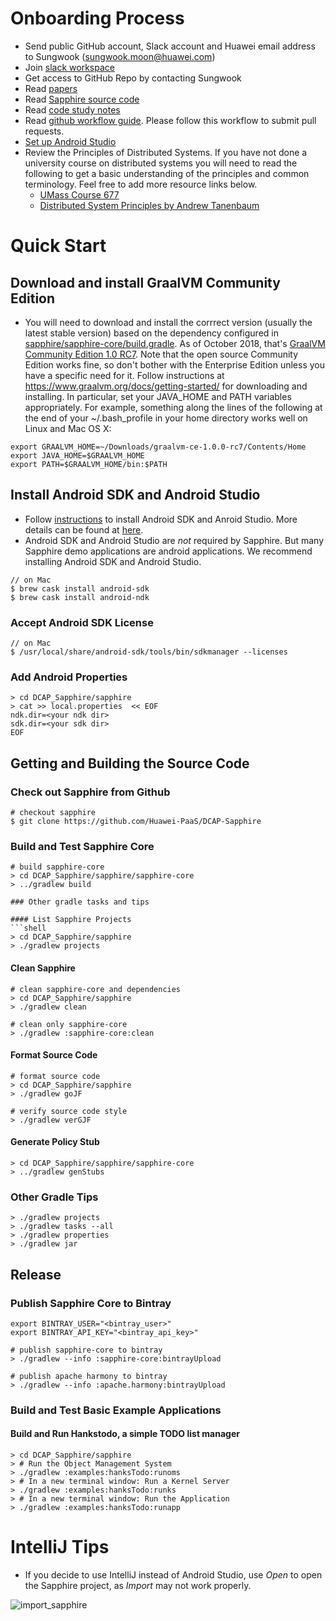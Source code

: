 # Onboarding Process

* Send public GitHub account, Slack account and Huawei email address to Sungwook (sungwook.moon@huawei.com)
* Join [slack workspace](https://huawei.slack.com/)
* Get access to GitHub Repo by contacting Sungwook
* Read [papers](https://sapphire.cs.washington.edu/research/)
* Read [Sapphire source code](https://sapphire.cs.washington.edu/code.html)
* Read [code study notes](./code_study/)
* Read [github workflow guide](https://github.com/kubernetes/community/blob/master/contributors/guide/github-workflow.md). Please follow this workflow to submit pull requests.
* [Set up Android Studio](https://github.com/Huawei-PaaS/DCAP-Sapphire/blob/master/docs/Development.md)
* Review the Principles of Distributed Systems. If you have not done a university course on distributed systems you will need to read the following to get a basic understanding of the principles and common terminology. Feel free to add more resource links below.
  * [UMass Course 677](http://lass.cs.umass.edu/~shenoy/courses/677/)
  * [Distributed System Principles by Andrew Tanenbaum](https://www.amazon.com/Distributed-Systems-Principles-Andrew-Tanenbaum/dp/153028175X)


# Quick Start
## Download and install GraalVM Community Edition
* You will need to download and install the corrrect version (usually the latest stable version) 
  based on the dependency configured in 
  [sapphire/sapphire-core/build.gradle](https://github.com/Huawei-PaaS/DCAP-Sapphire/blob/master/sapphire/sapphire-core/build.gradle). 
  As of October 2018, that's 
  [GraalVM Community Edition 1.0 RC7](https://github.com/oracle/graal/releases/tag/vm-1.0.0-rc7).
  Note that the open source Community Edition works fine, so don't bother with the Enterprise Edition unless 
  you have a specific need for it.
  Follow instructions at  https://www.graalvm.org/docs/getting-started/ for downloading and installing.
  In particular, set your JAVA_HOME and PATH variables appropriately.  For example, something along the lines of the following at the end of your ~/.bash_profile in your home directory works well on Linux and Mac OS X:
```  
export GRAALVM_HOME=~/Downloads/graalvm-ce-1.0.0-rc7/Contents/Home
export JAVA_HOME=$GRAALVM_HOME
export PATH=$GRAALVM_HOME/bin:$PATH
```

## Install Android SDK and Android Studio
* Follow [instructions](https://developer.android.com/studio/) to install Android SDK and Anroid Studio. More details can be found at [here](https://wiki.appcelerator.org/display/guides2/Installing+the+Android+SDK#InstallingtheAndroidSDK-InstallingAndroidSDKToolsonmacOS).
* Android SDK and Android Studio are *not* required by Sapphire. But many Sapphire demo applications are android applications. We recommend installing Android SDK and Android Studio.
```shell
// on Mac
$ brew cask install android-sdk
$ brew cask install android-ndk
```

### Accept Android SDK License
```shell
// on Mac
$ /usr/local/share/android-sdk/tools/bin/sdkmanager --licenses
```

### Add Android Properties
```shell
> cd DCAP_Sapphire/sapphire
> cat >> local.properties  << EOF
ndk.dir=<your ndk dir>
sdk.dir=<your sdk dir>
EOF
```

## Getting and Building the Source Code

### Check out Sapphire from Github
```shell
# checkout sapphire
$ git clone https://github.com/Huawei-PaaS/DCAP-Sapphire
```

### Build and Test Sapphire Core
```shell
# build sapphire-core
> cd DCAP_Sapphire/sapphire/sapphire-core
> ../gradlew build

### Other gradle tasks and tips

#### List Sapphire Projects
```shell
> cd DCAP_Sapphire/sapphire
> ./gradlew projects
```

#### Clean Sapphire
```shell
# clean sapphire-core and dependencies
> cd DCAP_Sapphire/sapphire
> ./gradlew clean

# clean only sapphire-core
> ./gradlew :sapphire-core:clean
```

#### Format Source Code
```shell
# format source code
> cd DCAP_Sapphire/sapphire
> ./gradlew goJF

# verify source code style
> ./gradlew verGJF
```

#### Generate Policy Stub
```shell
> cd DCAP_Sapphire/sapphire/sapphire-core
> ../gradlew genStubs
```

### Other Gradle Tips
```shell
> ./gradlew projects
> ./gradlew tasks --all
> ./gradlew properties
> ./gradlew jar
```

## Release

### Publish Sapphire Core to Bintray 
```shell
export BINTRAY_USER="<bintray_user>"
export BINTRAY_API_KEY="<bintray_api_key>"

# publish sapphire-core to bintray
> ./gradlew --info :sapphire-core:bintrayUpload

# publish apache harmony to bintray
> ./gradlew --info :apache.harmony:bintrayUpload
```


### Build and Test Basic Example Applications
#### Build and Run Hankstodo, a simple TODO list manager
```shell
> cd DCAP_Sapphire/sapphire
> # Run the Object Management System
> ./gradlew :examples:hanksTodo:runoms
> # In a new terminal window: Run a Kernel Server
> ./gradlew :examples:hanksTodo:runks
> # In a new terminal window: Run the Application
> ./gradlew :examples:hanksTodo:runapp
```

# IntelliJ Tips
* If you decide to use IntelliJ instead of Android Studio, use *Open* to open the Sapphire project, 
  as *Import* may not work properly.

![import_sapphire](images/ImportSapphireInIntelliJ.png)
